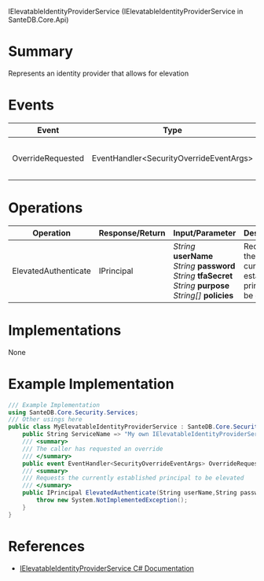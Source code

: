 IElevatableIdentityProviderService (IElevatableIdentityProviderService in SanteDB.Core.Api)

# Summary
Represents an identity provider that allows for elevation

# Events

|Event|Type|Description|
|-|-|-|
|OverrideRequested|EventHandler&lt;SecurityOverrideEventArgs>|The caller has requested an override|

# Operations

|Operation|Response/Return|Input/Parameter|Description|
|-|-|-|-|
|ElevatedAuthenticate|IPrincipal|*String* **userName**<br/>*String* **password**<br/>*String* **tfaSecret**<br/>*String* **purpose**<br/>*String[]* **policies**|Requests the currently established principal to be elevated|

# Implementations

None

# Example Implementation
```csharp
/// Example Implementation
using SanteDB.Core.Security.Services;
/// Other usings here
public class MyElevatableIdentityProviderService : SanteDB.Core.Security.Services.IElevatableIdentityProviderService { 
	public String ServiceName => "My own IElevatableIdentityProviderService service";
	/// <summary>
	/// The caller has requested an override
	/// </summary>
	public event EventHandler<SecurityOverrideEventArgs> OverrideRequested;
	/// <summary>
	/// Requests the currently established principal to be elevated
	/// </summary>
	public IPrincipal ElevatedAuthenticate(String userName,String password,String tfaSecret,String purpose,String[] policies){
		throw new System.NotImplementedException();
	}
}
```

# References

* [IElevatableIdentityProviderService C# Documentation](http://santesuite.org/assets/doc/net/html/T_SanteDB_Core_Security_Services_IElevatableIdentityProviderService.htm)
